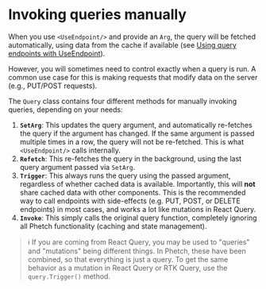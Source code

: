 # Invoking queries manually

When you use `<UseEndpoint/>` and provide an `Arg`, the query will be fetched automatically, using data from the cache if available (see [Using query endpoints with UseEndpoint](./useendpoint.md)).

However, you will sometimes need to control exactly when a query is run. A common use case for this is making requests that modify data on the server (e.g., PUT/POST requests).

The `Query` class contains four different methods for manually invoking queries, depending on your needs:

1. **`SetArg`**: This updates the query argument, and automatically re-fetches the query if the argument has changed. If the same argument is passed multiple times in a row, the query will not be re-fetched. This is what `<UseEndpoint/>` calls internally.
1. **`Refetch`**: This re-fetches the query in the background, using the last query argument passed via `SetArg`.
1. **`Trigger`**: This always runs the query using the passed argument, regardless of whether cached data is available. Importantly, this will **not** share cached data with other components. This is the recommended way to call endpoints with side-effects (e.g. PUT, POST, or DELETE endpoints) in most cases, and works a lot like mutations in React Query.
1. **`Invoke`**: This simply calls the original query function, completely ignoring all Phetch functionality (caching and state management).

> :information_source: If you are coming from React Query, you may be used to "queries" and "mutations" being different things.
In Phetch, these have been combined, so that everything is just a query.
To get the same behavior as a mutation in React Query or RTK Query, use the `query.Trigger()` method.
